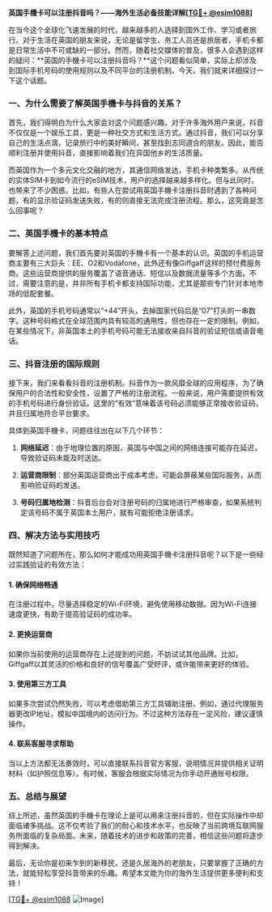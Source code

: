 **英国手機卡可以注册抖音吗？——海外生活必备技能详解[[TG💪+ @esim1088](https://t.me/s/esim1088)]**

在当今这个全球化飞速发展的时代，越来越多的人选择到国外工作、学习或者旅行。对于生活在英国的朋友来说，无论是留学生、务工人员还是旅居者，手机卡都是日常生活中不可或缺的一部分。然而，随着社交媒体的普及，很多人会遇到这样的疑问：**英国的手機卡可以注册抖音吗？**这个问题看似简单，实际上却涉及到国际手机号码的使用规则以及不同平台的注册机制。今天，我们就来详细探讨一下这个话题。

### 一、为什么需要了解英国手機卡与抖音的关系？

首先，我们得明白为什么大家会对这个问题感兴趣。对于许多海外用户来说，抖音不仅仅是一个娱乐工具，更是一种社交方式和生活方式。通过抖音，我们可以分享自己的生活点滴，记录旅行中的美好瞬间，甚至找到志同道合的朋友。因此，能否顺利注册并使用抖音，直接影响着我们在异国他乡的生活质量。

而英国作为一个多元文化交融的地方，其通信网络发达，手机卡种类繁多。从传统的实体SIM卡到如今流行的eSIM技术，用户的选择越来越多样化。但与此同时，也带来了不少困惑。比如，有些人在尝试用英国手機卡注册抖音时遇到了各种问题，有的显示验证码发送失败，有的则直接无法完成注册流程。那么，这究竟是怎么回事呢？

### 二、英国手機卡的基本特点

要解答上述问题，我们首先要对英国的手機卡有一个基本的认识。英国的手机运营商主要有三大巨头：EE、O2和Vodafone，此外还有像Giffgaff这样的预付费服务商。这些运营商提供的服务覆盖了语音通话、短信以及数据流量等多个方面。不过，需要注意的是，并非所有手机卡都支持国际功能，尤其是那些专门针对本地市场的低配套餐。

此外，英国的手机号码通常以“+44”开头，去掉国家代码后是“07”打头的一串数字。这种号码格式在全球范围内具有较高的通用性，但也存在一定的限制。例如，在某些情况下，非英国本土的手机号码可能无法接收来自抖音的验证短信或语音电话。

### 三、抖音注册的国际规则

接下来，我们来看看抖音的注册机制。抖音作为一款风靡全球的应用程序，为了确保用户的合法性和安全性，设置了严格的注册流程。一般来说，用户需要提供有效的手机号码进行身份验证。这里的“有效”意味着该号码必须能够正常接收验证码，并且归属地符合平台要求。

具体到英国手機卡，问题往往出在以下几个环节：

1. **网络延迟**：由于地理位置的原因，英国与中国之间的网络连接可能存在延迟，导致验证码未能及时送达。
   
2. **运营商限制**：部分英国运营商出于成本考虑，可能会屏蔽某些国际服务，从而影响验证码的发送。

3. **号码归属地检测**：抖音后台会对注册号码的归属地进行严格审查，如果系统判定该号码不属于英国本土用户，就有可能拒绝注册请求。

### 四、解决方法与实用技巧

既然知道了问题所在，那么如何才能成功用英国手機卡注册抖音呢？以下是一些经过实践验证的有效方法：

#### 1. 确保网络畅通
在注册过程中，尽量选择稳定的Wi-Fi环境，避免使用移动数据。因为Wi-Fi连接速度更快，有助于提高验证码的成功率。

#### 2. 更换运营商
如果你当前使用的运营商存在上述提到的问题，不妨试试其他品牌。比如，Giffgaff以其灵活的价格和良好的信号覆盖广受好评，或许能带来更好的体验。

#### 3. 使用第三方工具
如果多次尝试仍然失败，可以考虑借助第三方工具辅助注册。例如，通过代理服务器更改IP地址，模拟中国境内的访问行为。不过这种方法存在一定风险，建议谨慎操作。

#### 4. 联系客服寻求帮助
当以上方法都无法奏效时，可以直接联系抖音官方客服，说明情况并提供相关证明材料（如护照信息等）。有时候，客服会根据实际情况为你手动开通账号权限。

### 五、总结与展望

综上所述，虽然英国的手機卡在理论上是可以用来注册抖音的，但在实际操作中却面临诸多挑战。这不仅考验了我们的耐心和技术水平，也反映了当前跨境互联网服务所面临的复杂局面。未来，随着技术的进步和政策的完善，相信这些问题将逐步得到解决。

最后，无论你是初来乍到的新移民，还是久居海外的老朋友，只要掌握了正确的方法，就能轻松享受抖音带来的乐趣。希望本文能为你的海外生活提供更多便利和支持！

[[TG💪+ @esim1088](https://t.me/s/esim1088) ![Image](https://i.postimg.cc/4NQfJmqS/Snipaste-2025-05-13-00-14-12.png)]